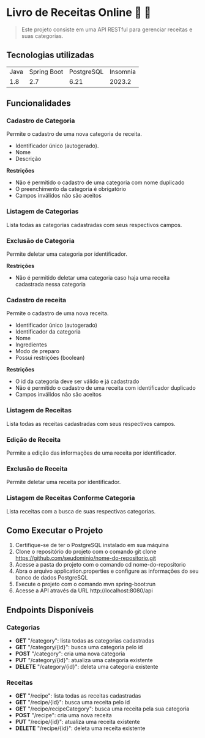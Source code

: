 # Livro de Receitas Online :book: :shallow_pan_of_food:
> Este projeto consiste em uma API RESTful para gerenciar receitas e suas categorias.

## Tecnologias utilizadas
<table>
  <tr>
    <td>Java</td>
    <td>Spring Boot</td>
    <td>PostgreSQL</td>
    <td>Insomnia</td>
  </tr>
  <tr>
    <td>1.8</td>
    <td>2.7</td>
    <td>6.21</td>
    <td>2023.2</td>
  </tr>
</table>

## Funcionalidades

### Cadastro de Categoria

<p>Permite o cadastro de uma nova categoria de receita.</p>

+ Identificador único (autogerado).
+ Nome
+ Descrição

<p><strong>Restrições</strong></p>

+ Não é permitido o cadastro de uma categoria com nome duplicado
+ O preenchimento da categoria é obrigatório
+ Campos inválidos não são aceitos

### Listagem de Categorias

<p>Lista todas as categorias cadastradas com seus respectivos campos.</p>

### Exclusão de Categoria
 <p>Permite deletar uma categoria por identificador.</p>
 
<p><strong>Restrições</strong></p>

+ Não é permitido deletar uma categoria caso haja uma receita cadastrada nessa categoria

### Cadastro de receita

<p>Permite o cadastro de uma nova receita.</p>

+ Identificador único (autogerado)
+ Identificador da categoria 
+ Nome
+ Ingredientes
+ Modo de preparo
+ Possui restrições (boolean)

<p><strong>Restrições</strong></p>

+ O id da categoria deve ser válido e já cadastrado
+ Não é permitido o cadastro de uma receita com identificador duplicado
+ Campos inválidos não são aceitos

### Listagem de Receitas

<p>Lista todas as receitas cadastradas com seus respectivos campos.</p>

### Edição de Receita

<p>Permite a edição das informações de uma receita por identificador.</p>

### Exclusão de Receita

<p>Permite deletar uma receita por identificador.</p>

### Listagem de Receitas Conforme Categoria

<p>Lista receitas com a busca de suas respectivas categorias.</p>

## Como Executar o Projeto

1. Certifique-se de ter o PostgreSQL instalado em sua máquina
2. Clone o repositório do projeto com o comando git clone https://github.com/seudominio/nome-do-repositorio.git
3. Acesse a pasta do projeto com o comando cd nome-do-repositorio
4. Abra o arquivo application.properties e configure as informações do seu banco de dados PostgreSQL
5. Execute o projeto com o comando mvn spring-boot:run
6. Acesse a API através da URL http://localhost:8080/api

## Endpoints Disponíveis

### Categorias

+ <strong>GET</strong> "/category": lista todas as categorias cadastradas
+ <strong>GET</strong> "/category/{id}": busca uma categoria pelo id
+ <strong>POST</strong> "/category": cria uma nova categoria
+ <strong>PUT</strong> "/category/{id}": atualiza uma categoria existente
+ <strong>DELETE</strong> "/category/{id}": deleta uma categoria existente

### Receitas

+ <strong>GET</strong> "/recipe": lista todas as receitas cadastradas
+ <strong>GET</strong> "/recipe/{id}": busca uma receita pelo id 
+ <strong>GET</strong> "/recipe/recipeCategory": busca uma receita pela sua categoria
+ <strong>POST</strong> "/recipe": cria uma nova receita
+ <strong>PUT</strong> "/recipe/{id}": atualiza uma receita existente
+ <strong>DELETE</strong> "/recipe/{id}": deleta uma receita existente
